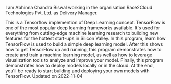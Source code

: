 I am Abhinna Chandra Biswal working in the organisation Race2Cloud Technologies Pvt. Ltd. as Delivery Manager.

This is a Tensorflow implemention of Deep Learning concept. TensorFlow is one of the most popular deep learning frameworks available. It's used for everything from cutting-edge machine learning research to building new features for the hottest start-ups in Silicon Valley. In this program, learn how TensorFlow is used to build a simple deep learning model. After this shows how to get TensorFlow up and running, this program demonstrates how to create and train a machine learning model, as well as how to leverage visualization tools to analyze and improve your model. Finally, this program demonstrates how to deploy models locally or in the cloud. At the end, you'll be ready to start building and deploying your own models with TensorFlow. 
Updated on 2022-11-04 
